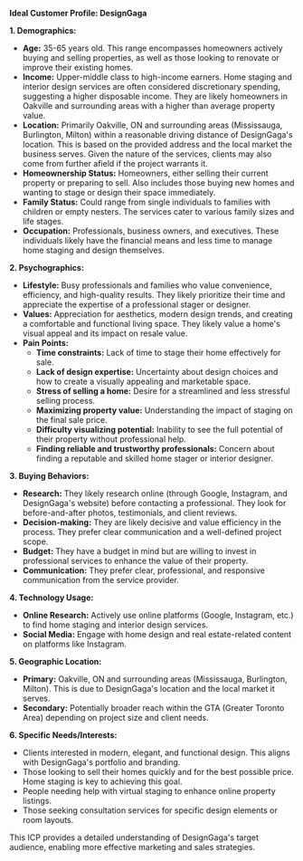 **Ideal Customer Profile: DesignGaga**

**1. Demographics:**

* **Age:** 35-65 years old.  This range encompasses homeowners actively buying and selling properties, as well as those looking to renovate or improve their existing homes.
* **Income:**  Upper-middle class to high-income earners.  Home staging and interior design services are often considered discretionary spending, suggesting a higher disposable income.  They are likely homeowners in Oakville and surrounding areas with a higher than average property value.
* **Location:** Primarily Oakville, ON and surrounding areas (Mississauga, Burlington, Milton) within a reasonable driving distance of DesignGaga's location.  This is based on the provided address and the local market the business serves.  Given the nature of the services, clients may also come from further afield if the project warrants it.
* **Homeownership Status:** Homeowners, either selling their current property or preparing to sell.  Also includes those buying new homes and wanting to stage or design their space immediately.
* **Family Status:**  Could range from single individuals to families with children or empty nesters.  The services cater to various family sizes and life stages.
* **Occupation:** Professionals, business owners, and executives.  These individuals likely have the financial means and less time to manage home staging and design themselves.


**2. Psychographics:**

* **Lifestyle:** Busy professionals and families who value convenience, efficiency, and high-quality results.  They likely prioritize their time and appreciate the expertise of a professional stager or designer.
* **Values:**  Appreciation for aesthetics, modern design trends, and creating a comfortable and functional living space.  They likely value a home's visual appeal and its impact on resale value.
* **Pain Points:**
    * **Time constraints:** Lack of time to stage their home effectively for sale.
    * **Lack of design expertise:**  Uncertainty about design choices and how to create a visually appealing and marketable space.
    * **Stress of selling a home:**  Desire for a streamlined and less stressful selling process.
    * **Maximizing property value:**  Understanding the impact of staging on the final sale price.
    * **Difficulty visualizing potential:**  Inability to see the full potential of their property without professional help.
    * **Finding reliable and trustworthy professionals:**  Concern about finding a reputable and skilled home stager or interior designer.


**3. Buying Behaviors:**

* **Research:**  They likely research online (through Google, Instagram, and DesignGaga's website) before contacting a professional.  They look for before-and-after photos, testimonials, and client reviews.
* **Decision-making:**  They are likely decisive and value efficiency in the process.  They prefer clear communication and a well-defined project scope.
* **Budget:**  They have a budget in mind but are willing to invest in professional services to enhance the value of their property.
* **Communication:** They prefer clear, professional, and responsive communication from the service provider.


**4. Technology Usage:**

* **Online Research:** Actively use online platforms (Google, Instagram, etc.) to find home staging and interior design services.
* **Social Media:**  Engage with home design and real estate-related content on platforms like Instagram.


**5. Geographic Location:**

* **Primary:** Oakville, ON and surrounding areas (Mississauga, Burlington, Milton).  This is due to DesignGaga's location and the local market it serves.
* **Secondary:**  Potentially broader reach within the GTA (Greater Toronto Area) depending on project size and client needs.


**6.  Specific Needs/Interests:**

*  Clients interested in modern, elegant, and functional design.  This aligns with DesignGaga's portfolio and branding.
*  Those looking to sell their homes quickly and for the best possible price.  Home staging is key to achieving this goal.
*  People needing help with virtual staging to enhance online property listings.
*  Those seeking consultation services for specific design elements or room layouts.


This ICP provides a detailed understanding of DesignGaga's target audience, enabling more effective marketing and sales strategies.